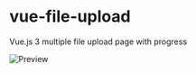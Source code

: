 # vue-file-upload

Vue.js 3 multiple file upload page with progress

![Preview](https://i.imgur.com/mhF394K.png)
